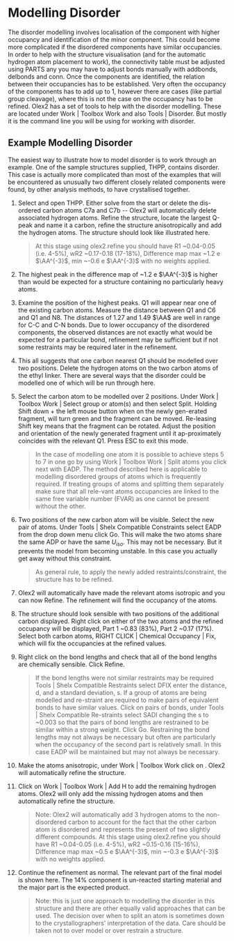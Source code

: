 # Modelling Disorder
The disorder modelling involves localisation of the component with higher occupancy and identification of the minor component. This could become more complicated if the disordered components have similar occupancies. In order to help with the structure visualisation (and for the automatic hydrogen atom placement to work), the connectivity table must be adjusted using PARTS any you may have to adjust bonds manually with addbonds, delbonds and conn.
Once the components are identified, the relation between their occupancies has to be established. Very often the occupancy of the components has to add up to 1, however there are cases (like partial group cleavage), where this is not the case on the occupancy has to be refined.
Olex2 has a set of tools to help with the disorder modelling. These are located under Work | Toolbox Work and also Tools | Disorder. But mostly it is the command line you will be using for working with disorder.

## Example Modelling Disorder
The easiest way to illustrate how to model disorder is to work through an example. One of the sample structures supplied, THPP, contains disorder. This case is actually more complicated than most of the examples that will be encountered as unusually two different closely related components were found, by other analysis methods, to have crystallised together. 
1.	Select and open THPP. Either solve from the start or delete the dis-ordered carbon atoms C7a and C7b -- Olex2 will automatically delete associated hydrogen atoms. Refine the structure, locate the largest Q-peak and name it a carbon, refine the structure anisotropically and add the hydrogen atoms. The structure should look like illustrated here. 
	>At this stage using olex2.refine you should have R1 ~0.04-0.05 (i.e. 4-5%), wR2 ~0.17-0.18 (17-18%), Difference map max ~1.2 e $\AA^{-3}$, min ~-0.6 e $\AA^{-3}$ with no weights applied.
2.	The highest peak in the difference map of ~1.2 e $\AA^{-3}$ is higher than would be expected for a structure containing no particularly heavy atoms. 
3.	Examine the position of the highest peaks. Q1 will appear near one of the existing carbon atoms. Measure the distance between Q1 and C6 and Q1 and N8. The distances of 1.27 and 1.49 $\AA$ are well in range for C-C and C-N bonds.
Due to lower occupancy of the disordered components, the observed distances are not exactly what would be expected for a particular bond, refinement may be sufficient but if not some restraints may be required later in the refinement.
4.	This all suggests that one carbon nearest Q1 should be modelled over two positions. Delete the hydrogen atoms on the two carbon atoms of the ethyl linker. There are several ways that the disorder could be modelled one of which will be run through here.
5.	Select the carbon atom to be modelled over 2 positions. Under Work | Toolbox Work | Select group or atom(s) and then select Split. Holding Shift down + the left mouse button when on the newly gen-erated fragment, will turn green and the fragment can be moved. Re-leasing Shift key means that the fragment can be rotated. Adjust the position and orientation of the newly generated fragment until it ap-proximately coincides with the relevant Q1. Press ESC to exit this mode.
     
	>In the case of modelling one atom it is possible to achieve steps 5 to 7 in one go by using Work | Toolbox Work | Split atoms you click next with EADP. The method described here is applicable to modelling disordered groups of atoms which is frequently required. If treating groups of atoms and splitting them separately make sure that all rele-vant atoms occupancies are linked to the same free variable number (FVAR) as one cannot be present without the other.
6.	Two positions of the new carbon atom will be visible. Select the new pair of atoms. Under Tools | Shelx Compatible Constraints select EADP from the drop down menu click Go. This will make the two atoms share the same ADP or have the same $U_{iso}$. This may not be necessary. But it prevents the model from becoming unstable. In this case you actually get away without this constraint. 
	>As general rule, to apply the newly added restraints/constraint, the structure has to be refined.
7.	Olex2 will automatically have made the relevant atoms isotropic and you can now Refine. The refinement will find the occupancy of the atoms.
8.	The structure should look sensible with two positions of the additional carbon displayed. Right click on either of the two atoms and the refined occupancy will be displayed, Part 1 ~0.83 (83%), Part 2 ~0.17 (17%). Select both carbon atoms, RIGHT CLICK | Chemical Occupancy | Fix, which will fix the occupancies at the refined values.
9.	Right click on the bond lengths and check that all of the bond lengths are chemically sensible. Click Refine.
	>If the bond lengths were not similar restraints may be required Tools | Shelx Compatible Restraints select DFIX enter the distance, d, and a standard deviation, s. If a group of atoms are being modelled and re-straint are required to make pairs of equivalent bonds to have similar values. Click on pairs of bonds, under Tools | Shelx Compatible Re-straints select SADI changing the s to ~0.003 so that the pairs of bond lengths are restrained to be similar within a strong weight. Click Go. Restraining the bond lengths may not always be necessary but often are particularly when the occupancy of the second part is relatively small. In this case EADP will be maintained but may not always be necessary.
10.	Make the atoms anisotropic, under Work | Toolbox Work click on   . Olex2 will automatically refine the structure.
11.	Click on Work | Toolbox Work | Add H to add the remaining hydrogen atoms. Olex2 will only add the missing hydrogen atoms and then automatically refine the structure.
	>Note: Olex2 will automatically add 3 hydrogen atoms to the non-disordered carbon to account for the fact that the other carbon atom is disordered and represents the present of two slightly different compounds. At this stage using olex2.refine you should have R1 ~0.04-0.05 (i.e. 4-5%), wR2 ~0.15-0.16 (15-16%), Difference map max ~0.5 e $\AA^{-3}$, min ~-0.3 e $\AA^{-3}$ with no weights applied.
12.	Continue the refinement as normal. The relevant part of the final model is shown here. The 14% component is un-reacted starting material and the major part is the expected product.
	>Note: this is just one approach to modelling the disorder in this structure and there are other equally valid approaches that can be used. The decision over when to split an atom is sometimes down to the crystallographers' interpretation of the data. Care should be taken not to over model or over restrain a structure.
